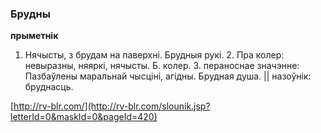 ### Брудны
**прыметнік**

1. Нячысты, з брудам на паверхні. Брудныя рукі. 2. Пра колер: невыразны, няяркі, нячысты. Б. колер. 3. пераноснае значэнне: Пазбаўлены маральнай чысціні, агідны. Брудная душа. || назоўнік: бруднасць.

<a rel="author">[http://rv-blr.com/](http://rv-blr.com/slounik.jsp?letterId=0&maskId=0&pageId=420)</a>
